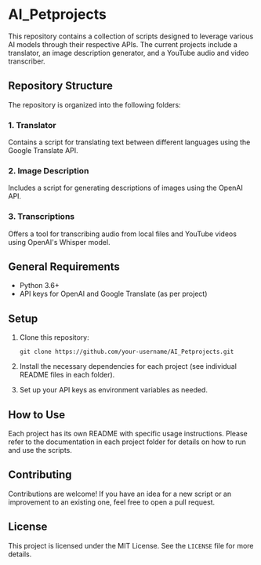 # AI_Petprojects

This repository contains a collection of scripts designed to leverage various AI models through their respective APIs. The current projects include a translator, an image description generator, and a YouTube audio and video transcriber.

## Repository Structure

The repository is organized into the following folders:

### 1. Translator
Contains a script for translating text between different languages using the Google Translate API.

### 2. Image Description
Includes a script for generating descriptions of images using the OpenAI API.

### 3. Transcriptions
Offers a tool for transcribing audio from local files and YouTube videos using OpenAI's Whisper model.

## General Requirements

- Python 3.6+
- API keys for OpenAI and Google Translate (as per project)

## Setup

1. Clone this repository:
   ```
   git clone https://github.com/your-username/AI_Petprojects.git
   ```
2. Install the necessary dependencies for each project (see individual README files in each folder).

3. Set up your API keys as environment variables as needed.

## How to Use

Each project has its own README with specific usage instructions. Please refer to the documentation in each project folder for details on how to run and use the scripts.

## Contributing

Contributions are welcome! If you have an idea for a new script or an improvement to an existing one, feel free to open a pull request.

## License

This project is licensed under the MIT License. See the `LICENSE` file for more details.
